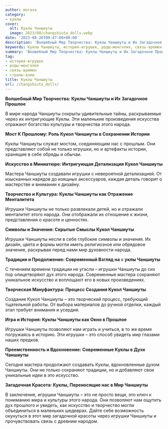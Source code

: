 ```yaml
---
author: morava
category:
- куклы
cover:
  alt: Куклы Чаншиуты
  image: 2023/08/changshiuta_dolls.webp
date: '2023-08-26T09:47:00+00:00'
description: 'Волшебный Мир Творчества: Куклы Чаншиуты и Их Загадочное Прошлое В мире народа Чаншиуты сокрыты удивительные тайны, раскрываемые через их интригующие...'
keywords: Куклы Чаншиуты, история-игрушек, роды-монголия, связь-времен, страны-азии, чаншиуты, игрушки, куклы, народа, мир, кукол, это, искусство, только, мастера, традиции, творчества, прошлое, культуры, истории
summary: 'Волшебный Мир Творчества: Куклы Чаншиуты и Их Загадочное Прошлое В мире народа Чаншиуты сокрыты удивительные тайны, раскрываемые через их интригующие...'
tag:
- история-игрушек
- роды-монголия
- связь-времен
- страны-азии
title: Куклы Чаншиуты
url: /changshiuta_dolls/
---
```


**Волшебный Мир Творчества: Куклы Чаншиуты и Их Загадочное Прошлое**

В мире народа Чаншиуты сокрыты удивительные тайны, раскрываемые через их интригующие Куклы. Эти маленькие произведения искусства отражают богатство культуры и творчества этого народа.

**Мост К Прошлому: Роль Кукол Чаншиуты в Сохранении Истории**

Куклы Чаншиуты служат мостом, соединяющим нас с прошлым. Они представляют собой не только игрушки, но и артефакты истории, хранящие в себе обряды и обычаи.

**Искусство в Миниатюре: Интригующая Детализация Кукол Чаншиуты**

Мастера Чаншиуты создавали игрушки с невероятной детализацией. От изысканных нарядов до изящных аксессуаров, каждая деталь говорит о мастерстве и внимании к дизайну.

**Творчество и Культура: Куклы Чаншиуты как Отражение Менталитета**

Игрушки Чаншиуты не только развлекали детей, но и отражали менталитет этого народа. Они отображали их отношение к жизни, представления о красоте и ценностях.

**Символы и Значения: Скрытые Смыслы Кукол Чаншиуты**

Игрушки Чаншиуты несли в себе глубокие символы и значения. Их дизайн, цвета и формы могли иметь религиозное или обрядовое значение, раскрывая перед нами мир духовности народа.

**Традиции и Продолжение: Современный Взгляд на** к **уклы Чаншиуты**

С течением времени традиции не угасли – игрушки Чаншиуты до сих пор олицетворяют дух этого народа. Современные мастера сохраняют уникальное искусство и воплощают его в новых произведениях.

**Творческая Мануфактура: Процесс Создания Кукол Чаншиуты**

Создание Кукол Чаншиуты – это творческий процесс, требующий тщательной работы. От выбора материалов до ручной отделки, каждый этап требует внимания и усердия.

**Игра и История: Куклы Чаншиуты как Окно в Прошлое**

Игрушки Чаншиуты позволяют нам играть и учиться, в то же время погружаясь в историю. Эти игрушки – это способ увидеть мир глазами наших предков.

**Преемственность и Вдохновение: Современные Куклы в Духе Чаншиуты**

Сегодня мастера продолжают создавать Куклы, вдохновленные духом Чаншиуты. Они не только сохраняют традиции, но и добавляют свои уникальные идеи в это искусство.

**Загадочная Красота: Куклы, Переносящие нас в Мир Чаншиуты**

В заключение, игрушки Чаншиуты – это не просто вещи, это ключ к пониманию мира и культуры этого народа. Они позволяют нам ощутить дух прошлого и увидеть, как искусство и творчество могли объединиться в маленьких шедеврах. Дайте себе возможность окунуться в этот мир загадочной красоты через игрушки Чаншиуты и прочувствовать связь с древним народом.